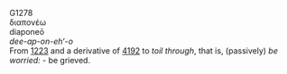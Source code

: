 G1278  
διαπονέω  
diaponeō  
*dee-ap-on-eh‘-o*  
From [1223](g1223) and a derivative of [4192](g4192) to *toil*
*through*, that is, (passively) *be* *worried:* - be grieved.  
